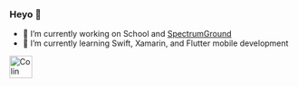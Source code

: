 ### Heyo 👋

- 🔭 I’m currently working on School and [SpectrumGround](https://github.com/colin45h/SpectrumGround)
- 🌱 I’m currently learning Swift, Xamarin, and Flutter mobile development

<a href="https://dev.to/colin45h"><img src="https://d2fltix0v2e0sb.cloudfront.net/dev-badge.svg" alt="Colin Hehn's DEV Profile" height="40" width="40"></a>
